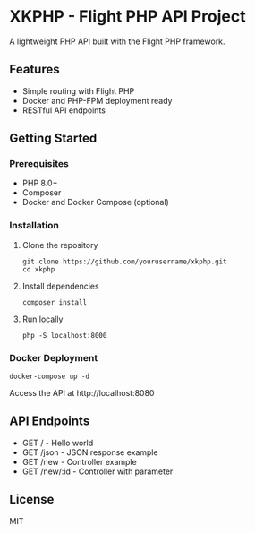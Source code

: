 # XKPHP - Flight PHP API Project

A lightweight PHP API built with the Flight PHP framework.

## Features

- Simple routing with Flight PHP
- Docker and PHP-FPM deployment ready
- RESTful API endpoints

## Getting Started

### Prerequisites

- PHP 8.0+
- Composer
- Docker and Docker Compose (optional)

### Installation

1. Clone the repository
   ```
   git clone https://github.com/yourusername/xkphp.git
   cd xkphp
   ```

2. Install dependencies
   ```
   composer install
   ```

3. Run locally
   ```
   php -S localhost:8000
   ```

### Docker Deployment

```
docker-compose up -d
```

Access the API at http://localhost:8080

## API Endpoints

- GET / - Hello world
- GET /json - JSON response example
- GET /new - Controller example
- GET /new/:id - Controller with parameter

## License

MIT